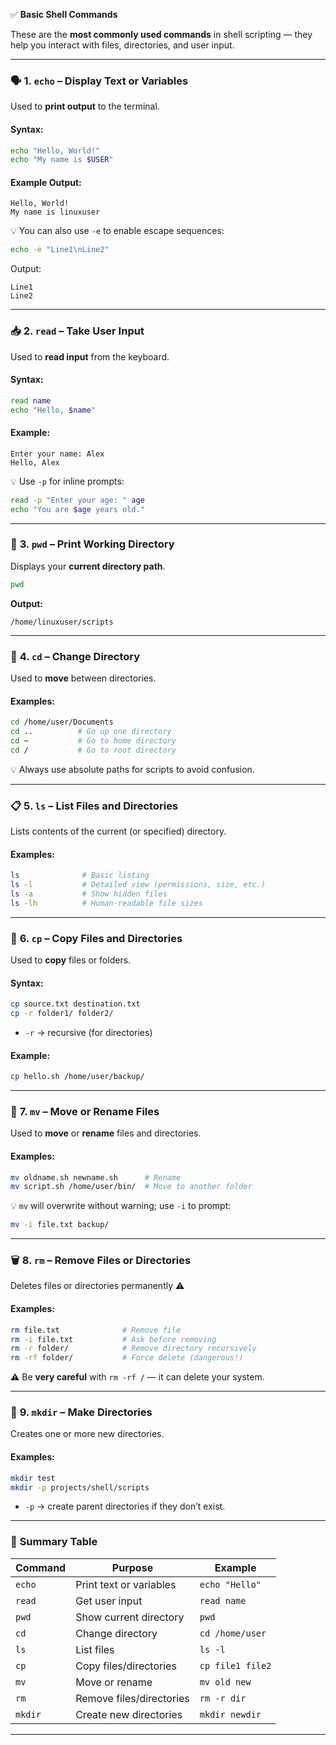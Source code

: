 ✅ **Basic Shell Commands**

These are the **most commonly used commands** in shell scripting — they help you interact with files, directories, and user input.

---

### 🗣️ **1. `echo` – Display Text or Variables**

Used to **print output** to the terminal.

#### **Syntax:**

```bash
echo "Hello, World!"
echo "My name is $USER"
```

#### **Example Output:**

```
Hello, World!
My name is linuxuser
```

💡 You can also use `-e` to enable escape sequences:

```bash
echo -e "Line1\nLine2"
```

Output:

```
Line1
Line2
```

---

### 📥 **2. `read` – Take User Input**

Used to **read input** from the keyboard.

#### **Syntax:**

```bash
read name
echo "Hello, $name"
```

#### **Example:**

```
Enter your name: Alex
Hello, Alex
```

💡 Use `-p` for inline prompts:

```bash
read -p "Enter your age: " age
echo "You are $age years old."
```

---

### 📂 **3. `pwd` – Print Working Directory**

Displays your **current directory path**.

```bash
pwd
```

**Output:**

```
/home/linuxuser/scripts
```

---

### 🚶 **4. `cd` – Change Directory**

Used to **move** between directories.

#### **Examples:**

```bash
cd /home/user/Documents
cd ..          # Go up one directory
cd ~           # Go to home directory
cd /           # Go to root directory
```

💡 Always use absolute paths for scripts to avoid confusion.

---

### 📋 **5. `ls` – List Files and Directories**

Lists contents of the current (or specified) directory.

#### **Examples:**

```bash
ls              # Basic listing
ls -l           # Detailed view (permissions, size, etc.)
ls -a           # Show hidden files
ls -lh          # Human-readable file sizes
```

---

### 📄 **6. `cp` – Copy Files and Directories**

Used to **copy** files or folders.

#### **Syntax:**

```bash
cp source.txt destination.txt
cp -r folder1/ folder2/
```

* `-r` → recursive (for directories)

#### **Example:**

```bash
cp hello.sh /home/user/backup/
```

---

### 🔀 **7. `mv` – Move or Rename Files**

Used to **move** or **rename** files and directories.

#### **Examples:**

```bash
mv oldname.sh newname.sh      # Rename
mv script.sh /home/user/bin/  # Move to another folder
```

💡 `mv` will overwrite without warning; use `-i` to prompt:

```bash
mv -i file.txt backup/
```

---

### 🗑️ **8. `rm` – Remove Files or Directories**

Deletes files or directories permanently ⚠️

#### **Examples:**

```bash
rm file.txt              # Remove file
rm -i file.txt           # Ask before removing
rm -r folder/            # Remove directory recursively
rm -rf folder/           # Force delete (dangerous!)
```

⚠️ Be **very careful** with `rm -rf /` — it can delete your system.

---

### 📁 **9. `mkdir` – Make Directories**

Creates one or more new directories.

#### **Examples:**

```bash
mkdir test
mkdir -p projects/shell/scripts
```

* `-p` → create parent directories if they don’t exist.

---

### 🧾 **Summary Table**

| Command | Purpose                  | Example          |
| ------- | ------------------------ | ---------------- |
| `echo`  | Print text or variables  | `echo "Hello"`   |
| `read`  | Get user input           | `read name`      |
| `pwd`   | Show current directory   | `pwd`            |
| `cd`    | Change directory         | `cd /home/user`  |
| `ls`    | List files               | `ls -l`          |
| `cp`    | Copy files/directories   | `cp file1 file2` |
| `mv`    | Move or rename           | `mv old new`     |
| `rm`    | Remove files/directories | `rm -r dir`      |
| `mkdir` | Create new directories   | `mkdir newdir`   |

---


